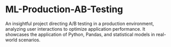 # ML-Production-AB-Testing
An insightful project directing A/B testing in a production environment, analyzing user interactions to optimize application performance. It showcases the application of Python, Pandas, and statistical models in real-world scenarios.
